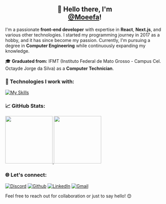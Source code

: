 <h2 align="center">👋 Hello there, I'm<br/>
<a href="https://github.com/Moeefa">@Moeefa</a>!</h2>

I'm a passionate **front-end developer** with expertise in **React**, **Next.js**, and various other technologies. I started my programming journey in 2017 as a hobby, and it has since become my passion. Currently, I'm pursuing a degree in **Computer Engineering** while continuously expanding my knowledge.

🎓 **Graduated from:** IFMT (Instituto Federal de Mato Grosso - Campus Cel. Octayde Jorge da Silva) as a **Computer Technician**.

### 🌟 Technologies I work with: 
[![My Skills](https://skillicons.dev/icons?i=nodejs,ts,electron,react,tailwind,nextjs,jquery,java,py,js,html,css,mongodb,postgres,unity,vscode,vercel,rust,prisma,tauri&theme=light)](https://github.com/Moeefa)

### 📈 GitHub Stats:
<a href="https://github.com/Moeefa">
  <img loading="lazy" height="150em" src="https://github-readme-stats.vercel.app/api/top-langs/?username=Moeefa&layout=compact&theme=light&langs_count=7&border_color=fff&bg_color=fff&hide_border=true&border_radius=6"/>
  <img loading="lazy" height="150em" src="https://github-readme-stats.vercel.app/api?username=Moeefa&show_icons=true&theme=light&include_all_commits=true&count_private=true&border_color=fff&bg_color=fff&hide_border=true&border_radius=6"/>
</a>

### 🌐 Let's connect:
[![Discord](https://skillicons.dev/icons?i=discord&theme=light)](https://discord.com/channels/@me/482224256730791967)
[![Github](https://skillicons.dev/icons?i=github&theme=light)](https://github.com/Moeefa)
[![LinkedIn](https://skillicons.dev/icons?i=linkedin&theme=light)](https://www.linkedin.com/in/xinaider/)
[![Gmail](https://skillicons.dev/icons?i=gmail&theme=light)](mailto:moeefa@protonmail.com)

Feel free to reach out for collaboration or just to say hello! 😊
